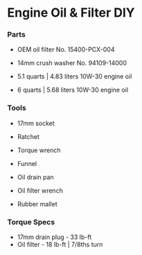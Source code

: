 # Engine Oil & Filter DIY

### Parts

- OEM oil filter
No. 15400-PCX-004

- 14mm crush washer
No. 94109-14000

- 5.1 quarts | 4.83 liters 10W-30 engine oil
- 6 quarts | 5.68 liters 10W-30 engine oil


### Tools

- 17mm socket
- Ratchet
- Torque wrench

- Funnel
- Oil drain pan
- Oil filter wrench
- Rubber mallet

### Torque Specs

- 17mm drain plug - 33 lb-ft
- Oil filter - 18 lb-ft | 7/8ths turn
